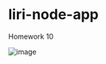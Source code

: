 # liri-node-app
Homework 10

![image](https://user-images.githubusercontent.com/53911387/68552484-2ca6b500-03dd-11ea-9780-33596787b837.png)
